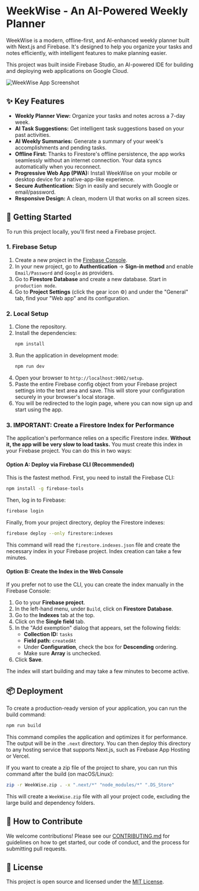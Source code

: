 # WeekWise - An AI-Powered Weekly Planner

WeekWise is a modern, offline-first, and AI-enhanced weekly planner built with Next.js and Firebase. It's designed to help you organize your tasks and notes efficiently, with intelligent features to make planning easier.

This project was built inside Firebase Studio, an AI-powered IDE for building and deploying web applications on Google Cloud.

![WeekWise App Screenshot](https://placehold.co/800x600.png?text=WeekWise+App+Screenshot)

## ✨ Key Features

*   **Weekly Planner View:** Organize your tasks and notes across a 7-day week.
*   **AI Task Suggestions:** Get intelligent task suggestions based on your past activities.
*   **AI Weekly Summaries:** Generate a summary of your week's accomplishments and pending tasks.
*   **Offline First:** Thanks to Firestore's offline persistence, the app works seamlessly without an internet connection. Your data syncs automatically when you reconnect.
*   **Progressive Web App (PWA):** Install WeekWise on your mobile or desktop device for a native-app-like experience.
*   **Secure Authentication:** Sign in easily and securely with Google or email/password.
*   **Responsive Design:** A clean, modern UI that works on all screen sizes.

## 🚀 Getting Started

To run this project locally, you'll first need a Firebase project.

### 1. Firebase Setup

1.  Create a new project in the [Firebase Console](https://console.firebase.google.com/).
2.  In your new project, go to **Authentication** -> **Sign-in method** and enable `Email/Password` and `Google` as providers.
3.  Go to **Firestore Database** and create a new database. Start in `production mode`.
4.  Go to **Project Settings** (click the gear icon ⚙️) and under the "General" tab, find your "Web app" and its configuration.

### 2. Local Setup

1.  Clone the repository.
2.  Install the dependencies:
    ```bash
    npm install
    ```
3.  Run the application in development mode:
    ```bash
    npm run dev
    ```
4.  Open your browser to `http://localhost:9002/setup`.
5.  Paste the entire Firebase config object from your Firebase project settings into the text area and save. This will store your configuration securely in your browser's local storage.
6.  You will be redirected to the login page, where you can now sign up and start using the app.

### 3. IMPORTANT: Create a Firestore Index for Performance

The application's performance relies on a specific Firestore index. **Without it, the app will be very slow to load tasks.** You must create this index in your Firebase project. You can do this in two ways:

#### Option A: Deploy via Firebase CLI (Recommended)

This is the fastest method. First, you need to install the Firebase CLI:
```bash
npm install -g firebase-tools
```

Then, log in to Firebase:
```bash
firebase login
```

Finally, from your project directory, deploy the Firestore indexes:
```bash
firebase deploy --only firestore:indexes
```

This command will read the `firestore.indexes.json` file and create the necessary index in your Firebase project. Index creation can take a few minutes.

#### Option B: Create the Index in the Web Console

If you prefer not to use the CLI, you can create the index manually in the Firebase Console:

1.  Go to your **Firebase project**.
2.  In the left-hand menu, under `Build`, click on **Firestore Database**.
3.  Go to the **Indexes** tab at the top.
4.  Click on the **Single field** tab.
5.  In the "Add exemption" dialog that appears, set the following fields:
    *   **Collection ID:** `tasks`
    *   **Field path:** `createdAt`
    *   Under **Configuration**, check the box for **Descending** ordering.
    *   Make sure **Array** is unchecked.
6.  Click **Save**.

The index will start building and may take a few minutes to become active.

## 📦 Deployment

To create a production-ready version of your application, you can run the build command:

```bash
npm run build
```

This command compiles the application and optimizes it for performance. The output will be in the `.next` directory. You can then deploy this directory to any hosting service that supports Next.js, such as Firebase App Hosting or Vercel.

If you want to create a zip file of the project to share, you can run this command after the build (on macOS/Linux):

```bash
zip -r WeekWise.zip . -x ".next/*" "node_modules/*" ".DS_Store"
```

This will create a `WeekWise.zip` file with all your project code, excluding the large build and dependency folders.

## 🤝 How to Contribute

We welcome contributions! Please see our [CONTRIBUTING.md](./CONTRIBUTING.md) for guidelines on how to get started, our code of conduct, and the process for submitting pull requests.

## 📄 License

This project is open source and licensed under the [MIT License](./LICENSE).
